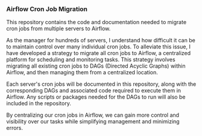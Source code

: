 ### Airflow Cron Job Migration

This repository contains the code and documentation needed to migrate cron jobs from multiple servers to Airflow.

As the manager for hundreds of servers, I understand how difficult it can be to maintain control over many individual cron jobs. To alleviate this issue, I have developed a strategy to migrate all cron jobs to Airflow, a centralized platform for scheduling and monitoring tasks. This strategy involves migrating all existing cron jobs to DAGs (Directed Acyclic Graphs) within Airflow, and then managing them from a centralized location.

Each server's cron jobs will be documented in this repository, along with the corresponding DAGs and associated code required to execute them in Airflow. Any scripts or packages needed for the DAGs to run will also be included in the repository.

By centralizing our cron jobs in Airflow, we can gain more control and visibility over our tasks while simplifying management and minimizing errors.
